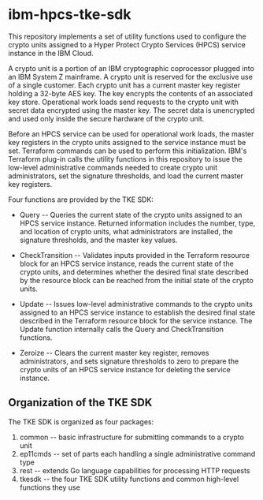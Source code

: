 # ibm-hpcs-tke-sdk

This repository implements a set of utility functions used to configure the crypto units assigned to a Hyper Protect Crypto Services (HPCS) service instance in the IBM Cloud.

A crypto unit is a portion of an IBM cryptographic coprocessor plugged into an IBM System Z mainframe.  A crypto unit is reserved for the exclusive use of a single customer.  Each crypto unit has a current master key register holding a 32-byte AES key.  The key encrypts the contents of an associated key store.  Operational work loads send requests to the crypto unit with secret data encrypted using the master key.  The secret data is unencrypted and used only inside the secure hardware of the crypto unit.

Before an HPCS service can be used for operational work loads, the master key registers in the crypto units assigned to the service instance must be set.  Terraform commands can be used to perform this initialization.  IBM's Terraform plug-in calls the utility functions in this repository to issue the low-level administrative commands needed to create crypto unit administrators, set the signature thresholds, and load the current master key registers.

Four functions are provided by the TKE SDK:

* Query -- Queries the current state of the crypto units assigned to an HPCS service instance.  Returned information includes the number, type, and location of crypto units, what administrators are installed, the signature thresholds, and the master key values.

* CheckTransition -- Validates inputs provided in the Terraform resource block for an HPCS service instance, reads the current state of the crypto units, and determines whether the desired final state described by the resource block can be reached from the initial state of the crypto units.

* Update -- Issues low-level administrative commands to the crypto units assigned to an HPCS service instance to establish the desired final state described in the Terraform resource block for the service instance.  The Update function internally calls the Query and CheckTransition functions.

* Zeroize -- Clears the current master key register, removes administrators, and sets signature thresholds to zero to prepare the crypto units of an HPCS service instance for deleting the service instance.

## Organization of the TKE SDK

The TKE SDK is organized as four packages:

1. common -- basic infrastructure for submitting commands to a crypto unit
2. ep11cmds -- set of parts each handling a single administrative command type
3. rest -- extends Go language capabilities for processing HTTP requests
4. tkesdk -- the four TKE SDK utility functions and common high-level functions they use

